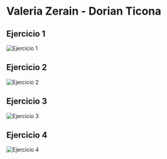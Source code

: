 # Valeria Zerain - Dorian Ticona

## Ejercicio 1
![Ejercicio 1](/taller/taller01/EsMiPrimerDia/Ejercicio1.jpg)

## Ejercicio 2
![Ejercicio 2](/taller/taller01/EsMiPrimerDia/Ejercicio2.jpg)

## Ejercicio 3
![Ejercicio 3](/taller/taller01/EsMiPrimerDia/Ejercicio3.jpg)

## Ejercicio 4
![Ejercicio 4](/taller/taller01/EsMiPrimerDia/Ejercicio4.jpg)
